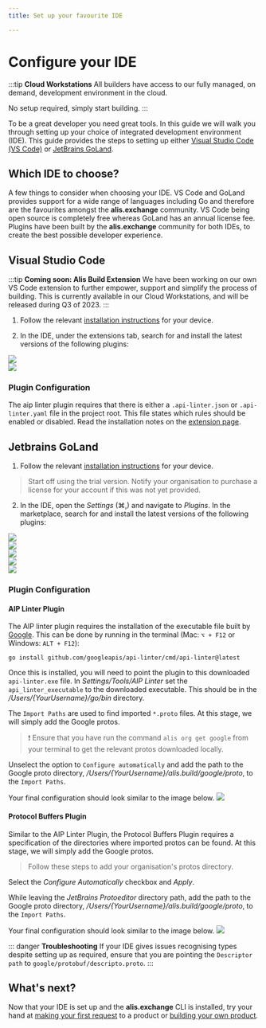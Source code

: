 ```yaml
---
title: Set up your favourite IDE

---
```


# Configure your IDE

:::tip **Cloud Workstations**
All builders have access to our fully managed, on demand, development environment in the cloud. 

No setup required, simply start building.
:::

To be a great developer you need great tools. In this guide we will walk you through setting up your choice of integrated development environment (IDE). This guide provides the steps to setting up either <a href="https://code.visualstudio.com/" target="_blank">Visual Studio Code (VS Code)</a> or <a href="https://www.jetbrains.com/go/" target="_blank">JetBrains GoLand</a>.

## Which IDE to choose?

A few things to consider when choosing your IDE. VS Code and GoLand provides support for a wide range of languages including Go and therefore are the favourites amongst the **alis.exchange** community. VS Code being open source is completely free whereas GoLand has an annual license fee. Plugins have been built by the **alis.exchange** community for both IDEs, to create the best possible developer experience.

## Visual Studio Code

:::tip **Coming soon: Alis Build Extension**
We have been working on our own VS Code extension to further empower, support and simplify the process of building.
This is currently available in our Cloud Workstations, and will be released during Q3 of 2023.
:::

1. Follow the relevant <a href="https://code.visualstudio.com/download" target="_blank">installation instructions</a> for your device.

2. In the IDE, under the extensions tab, search for and install the latest versions of the following plugins:

<div>
<img src='./img/configure-your-IDE-vs-code-aip-linter.png' style='max-width: 180px'>
</div>
<div>
<img src='./img/configure-your-IDE-vs-go-plugin.png' style='max-width: 180px'>
</div>



### Plugin Configuration

The aip linter plugin requires that there is either a `.api-linter.json` or `.api-linter.yaml` file in the project root. This file states which rules should be enabled or disabled. Read the installation notes on the <a href="https://marketplace.visualstudio.com/items?itemName=aoca.aip-linter" target="_blank">extension page</a>.

## Jetbrains GoLand


1. Follow the relevant <a href="https://www.jetbrains.com/go/download/" target="_blank">installation instructions</a> for your device.
> Start off using the trial version. Notify your organisation to purchase a license for your account if this was not yet provided.
2. In the IDE, open the _Settings_ (⌘,) and navigate to _Plugins_. In the marketplace, search for and install the latest versions of the following plugins:

<div>
    <img src='./img/configure-your-IDE-env-file.png' style='max-width: 180px'>
</div>
<div>
    <img src='./img/configure-your-IDE-env-file-support.png' style='max-width: 180px'>
</div>
<div>
    <img src='./img/configure-your-IDE-git-tool-box.png' style='max-width: 180px'>
</div>
<div>
    <img src='./img/configure-your-IDE-terraform.png' style='max-width: 180px'>
</div>
<div>
    <img src='./img/configure-your-IDE-aip-linter.png' style='max-width: 180px'>
</div>

### Plugin Configuration

#### AIP Linter Plugin
The AIP linter plugin requires the installation of the executable file built by <a href="https://linter.aip.dev/" target="_blank">Google</a>. This can be done by running in the terminal (Mac: `⌥ + F12` or Windows: `ALT + F12`):
```shell
go install github.com/googleapis/api-linter/cmd/api-linter@latest
```
Once this is installed, you will need to point the plugin to this downloaded `api-linter.exe` file.
In _Settings/Tools/AIP Linter_ set the `api_linter_executable` to the downloaded executable. This should be in the
_/Users/{YourUsername}/go/bin_ directory.

The `Import Paths` are used to find imported `*.proto` files. At this stage, we will simply add the Google protos.<br />

> ❗ Ensure that you have run the command `alis org get google` from your terminal to get the relevant protos downloaded locally.

Unselect the option to `Configure automatically` and add the path to the Google proto directory, _/Users/{YourUsername}/alis.build/google/proto_,
to the `Import Paths`.

Your final configuration should look similar to the image below.
![](img/configure-your-IDE-aip-linter-preferences.png)


#### Protocol Buffers Plugin

Similar to the AIP Linter Plugin, the Protocol Buffers Plugin requires a specification of the directories where imported
protos can be found. At this stage, we will simply add the Google protos.

> Follow these steps to add your organisation's protos directory.

Select the *Configure Automatically* checkbox and *Apply*.

While leaving the *JetBrains Protoeditor* directory path, add the path to the Google proto directory, _/Users/{YourUsername}/alis.build/google/proto_, to the `Import Paths`.

Your final configuration should look similar to the image below.
![](img/configure-your-IDE-protocol-buffer-preferences.png)

::: danger **Troubleshooting**
If your IDE gives issues recognising types despite setting up as required, ensure that you are pointing the
`Descriptor path` to `google/protobuf/descripto.proto`.
:::

## What's next?

Now that your IDE is set up and the **alis.exchange** CLI is installed, try your hand at [making your first request](make-your-first-request.md) to a product or [building your own product](make-your-first-request.md).
